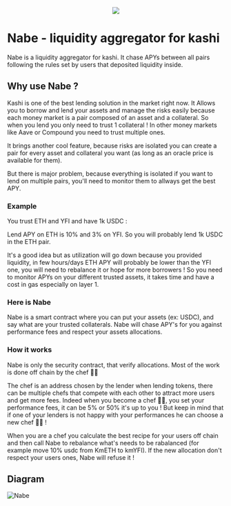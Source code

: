 <div align="center">
  <img src="https://user-images.githubusercontent.com/80489471/119342815-e7339b00-bc95-11eb-87fb-7c187f75c13a.png"/>
</div>


# Nabe - liquidity aggregator for kashi

Nabe is a liquidity aggregator for kashi.
It chase APYs between all pairs following the rules set by users that deposited liquidity inside.

## Why use Nabe ?

Kashi is one of the best lending solution in the market right now. It Allows you to borrow and lend your assets and manage the risks easily because each money market is a pair composed of an asset and a collateral. So when you lend you only need to trust 1 collateral ! In other money markets like Aave or Compound you need to trust multiple ones.

It brings another cool feature, because risks are isolated you can create a pair for every asset and collateral you want (as long as an oracle price is available for them).

But there is major problem, because everything is isolated if you want to lend on multiple pairs, you'll need to monitor them to allways get the best APY.

### Example

You trust ETH and YFI and have 1k USDC :

Lend APY on ETH is 10% and 3% on YFI.
So you will probably lend 1k USDC in the ETH pair.

It's a good idea but as utilization will go down because you provided liquidity, in few hours/days ETH APY will probably be lower than the YFI one, you will need to rebalance it or hope for more borrowers !
So you need to monitor APYs on your different trusted assets, it takes time and have a cost in gas especially on layer 1.

### Here is Nabe

Nabe is a smart contract where you can put your assets (ex: USDC), and say what are your trusted collaterals.
Nabe will chase APY's for you against performance fees and respect your assets allocations.

### How it works

Nabe is only the security contract, that verify allocations.
Most of the work is done off chain by the chef 👩‍🍳

The chef is an address chosen by the lender when lending tokens, there can be multiple chefs that compete with each other to attract more users and get more fees.
Indeed when you become a chef 👨‍🍳, you set your performance fees, it can be 5% or 50% it's up to you !
But keep in mind that if one of your lenders is not happy with your performances he can choose a new chef 👩‍🍳 !

When you are a chef you calculate the best recipe for your users off chain and then call Nabe to rebalance what's needs to be rabalanced (for example move 10% usdc from KmETH to kmYFI).
If the new allocation don't respect your users ones, Nabe will refuse it !

## Diagram

![Nabe](https://user-images.githubusercontent.com/80489471/119029658-34b7bb80-b9a9-11eb-806a-a8ec945dc0d8.png)




